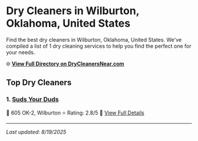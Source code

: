 # Dry Cleaners in Wilburton, Oklahoma, United States

Find the best dry cleaners in Wilburton, Oklahoma, United States. We've compiled a list of 1 dry cleaning services to help you find the perfect one for your needs.

🌐 **[View Full Directory on DryCleanersNear.com](https://drycleanersnear.com/city/US/Oklahoma/Wilburton)**

## Top Dry Cleaners

### 1. [Suds Your Duds](https://drycleanersnear.com/dryCleaner/687464aafe965d416471ee9c/suds-your-duds)
📍 605 OK-2, Wilburton
⭐ Rating: 2.8/5
🔗 [View Full Details](https://drycleanersnear.com/dryCleaner/687464aafe965d416471ee9c/suds-your-duds)


---

*Last updated: 8/19/2025*
